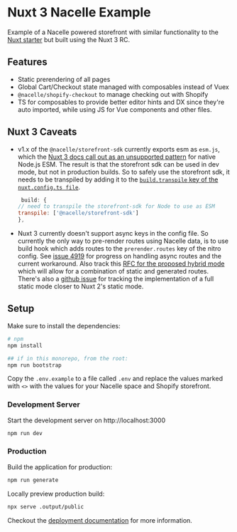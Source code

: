 # Nuxt 3 Nacelle Example

Example of a Nacelle powered storefront with similar functionality to the [Nuxt starter](../../starters/nuxt/) but built using the Nuxt 3 RC.

## Features

- Static prerendering of all pages
- Global Cart/Checkout state managed with composables instead of Vuex
- `@nacelle/shopify-checkout` to manage checking out with Shopify
- TS for composables to provide better editor hints and DX since they're auto imported, while using JS for Vue components and other files.

## Nuxt 3 Caveats

- v1.x of the `@nacelle/storefront-sdk` currently exports esm as `esm.js`, which the [Nuxt 3 docs call out as an unsupported pattern](https://v3.nuxtjs.org/guide/going-further/esm#what-is-native-esm) for native Node.js ESM. The result is that the storefront sdk can be used in dev mode, but not in production builds. So to safely use the storefront sdk, it needs to be transpiled by adding it to the [`build.transpile` key of the `nuxt.config.ts file`](./nuxt.config.ts).

    ```js
     build: {
    // need to transpile the storefront-sdk for Node to use as ESM 
    transpile: ['@nacelle/storefront-sdk']
  },
    ```

- Nuxt 3 currently doesn't support async keys in the config file. So currently the only way to pre-render routes using Nacelle data, is to use build hook which adds routes to the `prerender.routes` key of the nitro config. See [issue 4919](https://github.com/nuxt/framework/issues/4919) for progress on handling async routes and the current workaround. Also track this [RFC for the proposed hybrid mode](https://github.com/nuxt/framework/discussions/560) which will allow for a combination of static and generated routes. There's also a [github issue](https://github.com/nuxt/framework/issues/6411) for tracking the implementation of a full static mode closer to Nuxt 2's static mode.

## Setup

Make sure to install the dependencies:

```bash
# npm
npm install

## if in this monorepo, from the root:
npm run bootstrap 
```

Copy the `.env.example` to a file called `.env` and replace the values marked with `<>` with the values for your Nacelle space and Shopify storefront.

### Development Server

Start the development server on http://localhost:3000

```bash
npm run dev
```

### Production

Build the application for production:

```bash
npm run generate
```

Locally preview production build:

```bash
npx serve .output/public
```

Checkout the [deployment documentation](https://v3.nuxtjs.org/guide/deploy/presets) for more information.
